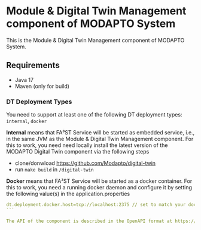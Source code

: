 # Module & Digital Twin Management component of MODAPTO System

This is the Module & Digital Twin Management component of MODAPTO System.

## Requirements
- Java 17
- Maven (only for build)

### DT Deployment Types
You need to support at least one of the following DT deployment types: `internal`, `docker`

**Internal** means that FA³ST Service will be started as embedded service, i.e., in the same JVM as the Module & Digital Twin Management component. For this to work, you need need locally install the latest version of the MODAPTO Digital Twin component via the following steps

- clone/donwload https://github.com/Modapto/digital-twin
- run `make build` in `/digital-twin`

**Docker** means that FA³ST Service will be started as a docker container. For this to work, you need a running docker daemon and configure it by setting the following value(s) in the application.properties

````YAML
dt.deployment.docker.host=tcp://localhost:2375 // set to match your docker daemon
```

The API of the component is described in the OpenAPI format at https://github.com/Modapto/digital-twin-management/blob/main/api-interface-v1.0.0-SNAPSHOT-2024-12.02.yaml
